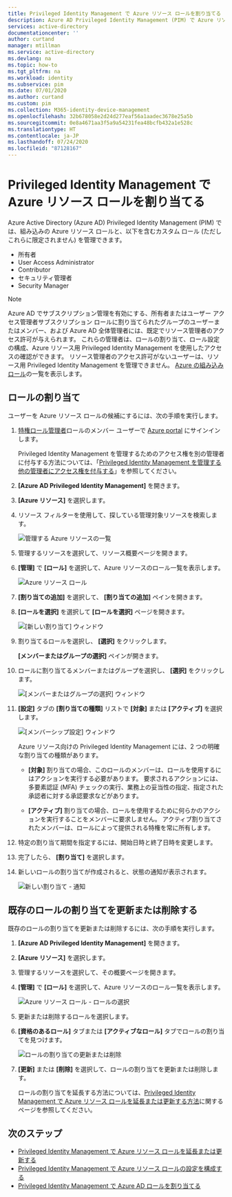 ```yaml
---
title: Privileged Identity Management で Azure リソース ロールを割り当てる - Azure Active Directory | Microsoft Docs
description: Azure AD Privileged Identity Management (PIM) で Azure リソース ロールを割り当てる方法を説明します。
services: active-directory
documentationcenter: ''
author: curtand
manager: mtillman
ms.service: active-directory
ms.devlang: na
ms.topic: how-to
ms.tgt_pltfrm: na
ms.workload: identity
ms.subservice: pim
ms.date: 07/01/2020
ms.author: curtand
ms.custom: pim
ms.collection: M365-identity-device-management
ms.openlocfilehash: 32b678058e2d24d277eaf56a1aadec3678e25a5b
ms.sourcegitcommit: 0e8a4671aa3f5a9a54231fea48bcfb432a1e528c
ms.translationtype: HT
ms.contentlocale: ja-JP
ms.lasthandoff: 07/24/2020
ms.locfileid: "87128167"
---
```

# <a name="assign-azure-resource-roles-in-privileged-identity-management"></a>Privileged Identity Management で Azure リソース ロールを割り当てる

Azure Active Directory (Azure AD) Privileged Identity Management (PIM) では、組み込みの Azure リソース ロールと、以下を含むカスタム ロール (ただしこれらに限定されません) を管理できます。

- 所有者
- User Access Administrator
- Contributor
- セキュリティ管理者
- Security Manager

> [!NOTE]
> Azure AD でサブスクリプション管理を有効にする、所有者またはユーザー アクセス管理者サブスクリプション ロールに割り当てられたグループのユーザーまたはメンバー、および Azure AD 全体管理者には、既定でリソース管理者のアクセス許可が与えられます。 これらの管理者は、ロールの割り当て、ロール設定の構成、Azure リソース用 Privileged Identity Management を使用したアクセスの確認ができます。 リソース管理者のアクセス許可がないユーザーは、リソース用 Privileged Identity Management を管理できません。 [Azure の組み込みロール](../../role-based-access-control/built-in-roles.md)の一覧を表示します。

## <a name="assign-a-role"></a>ロールの割り当て

ユーザーを Azure リソース ロールの候補にするには、次の手順を実行します。

1. [特権ロール管理者](../users-groups-roles/directory-assign-admin-roles.md#privileged-role-administrator)ロールのメンバー ユーザーで [Azure portal](https://portal.azure.com/) にサインインします。

    Privileged Identity Management を管理するためのアクセス権を別の管理者に付与する方法については、「[Privileged Identity Management を管理する他の管理者にアクセス権を付与する](pim-how-to-give-access-to-pim.md)」を参照してください。

1. **[Azure AD Privileged Identity Management]** を開きます。

1. **[Azure リソース]** を選択します。

1. リソース フィルターを使用して、探している管理対象リソースを検索します。

    ![管理する Azure リソースの一覧](./media/pim-resource-roles-assign-roles/resources-list.png)

1. 管理するリソースを選択して、リソース概要ページを開きます。

1. **[管理]** で **[ロール]** を選択して、Azure リソースのロール一覧を表示します。

    ![Azure リソース ロール](./media/pim-resource-roles-assign-roles/resources-roles.png)

1. **[割り当ての追加]** を選択して、 **[割り当ての追加]** ペインを開きます。

1. **[ロールを選択]** を選択して **[ロールを選択]** ページを開きます。

    ![[新しい割り当て] ウィンドウ](./media/pim-resource-roles-assign-roles/resources-select-role.png)

1. 割り当てるロールを選択し、 **[選択]** をクリックします。

    **[メンバーまたはグループの選択]** ペインが開きます。

1. ロールに割り当てるメンバーまたはグループを選択し、 **[選択]** をクリックします。

    ![[メンバーまたはグループの選択] ウィンドウ](./media/pim-resource-roles-assign-roles/resources-select-member-or-group.png)

1. **[設定]** タブの **[割り当ての種類]** リストで **[対象]** または **[アクティブ]** を選択します。

    ![[メンバーシップ設定] ウィンドウ](./media/pim-resource-roles-assign-roles/resources-membership-settings-type.png)

    Azure リソース向けの Privileged Identity Management には、2 つの明確な割り当ての種類があります。

    - **[対象]** 割り当ての場合、このロールのメンバーは、ロールを使用するにはアクションを実行する必要があります。 要求されるアクションには、多要素認証 (MFA) チェックの実行、業務上の妥当性の指定、指定された承認者に対する承認要求などがあります。

    - **[アクティブ]** 割り当ての場合、ロールを使用するために何らかのアクションを実行することをメンバーに要求しません。 アクティブ割り当てされたメンバーは、ロールによって提供される特権を常に所有します。

1. 特定の割り当て期間を指定するには、開始日時と終了日時を変更します。

1. 完了したら、 **[割り当て]** を選択します。

1. 新しいロールの割り当てが作成されると、状態の通知が表示されます。

    ![新しい割り当て - 通知](./media/pim-resource-roles-assign-roles/resources-new-assignment-notification.png)

## <a name="update-or-remove-an-existing-role-assignment"></a>既存のロールの割り当てを更新または削除する

既存のロールの割り当てを更新または削除するには、次の手順を実行します。

1. **[Azure AD Privileged Identity Management]** を開きます。

1. **[Azure リソース]** を選択します。

1. 管理するリソースを選択して、その概要ページを開きます。

1. **[管理]** で **[ロール]** を選択して、Azure リソースのロール一覧を表示します。

    ![Azure リソース ロール - ロールの選択](./media/pim-resource-roles-assign-roles/resources-update-select-role.png)

1. 更新または削除するロールを選択します。

1. **[資格のあるロール]** タブまたは **[アクティブなロール]** タブでロールの割り当てを見つけます。

    ![ロールの割り当ての更新または削除](./media/pim-resource-roles-assign-roles/resources-update-remove.png)

1. **[更新]** または **[削除]** を選択して、ロールの割り当てを更新または削除します。

    ロールの割り当てを延長する方法については、[Privileged Identity Management で Azure リソース ロールを延長または更新する方法](pim-resource-roles-renew-extend.md)に関するページを参照してください。

## <a name="next-steps"></a>次のステップ

- [Privileged Identity Management で Azure リソース ロールを延長または更新する](pim-resource-roles-renew-extend.md)
- [Privileged Identity Management で Azure リソース ロールの設定を構成する](pim-resource-roles-configure-role-settings.md)
- [Privileged Identity Management で Azure AD ロールを割り当てる](pim-how-to-add-role-to-user.md)
